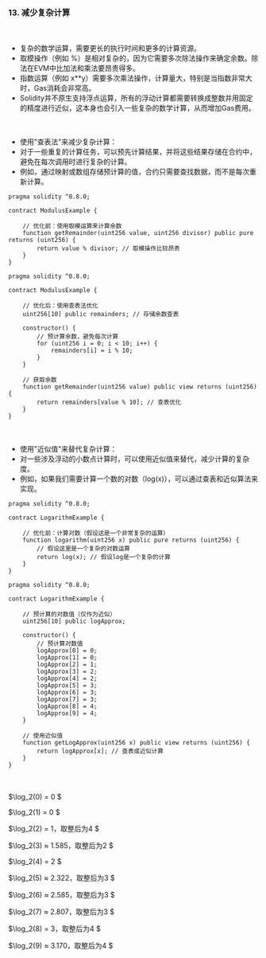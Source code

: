 ### 13. 减少复杂计算

　

- 复杂的数学运算，需要更长的执行时间和更多的计算资源。
- 取模操作（例如 %）是相对复杂的，因为它需要多次除法操作来确定余数。除法在EVM中比加法和乘法要昂贵得多。
- 指数运算（例如 x**y）需要多次乘法操作，计算量大，特别是当指数非常大时，Gas消耗会非常高。
- Solidity并不原生支持浮点运算，所有的浮动计算都需要转换成整数并用固定的精度进行近似，这本身也会引入一些复杂的数学计算，从而增加Gas费用。

　

- 使用"查表法"来减少复杂计算：
- 对于一些重复的计算任务，可以预先计算结果，并将这些结果存储在合约中，避免在每次调用时进行复杂的计算。
- 例如，通过映射或数组存储预计算的值，合约只需要查找数据，而不是每次重新计算。
```
pragma solidity ^0.8.0;

contract ModulusExample {
    
    // 优化前：使用取模运算来计算余数
    function getRemainder(uint256 value, uint256 divisor) public pure returns (uint256) {
        return value % divisor; // 取模操作比较昂贵
    }
}
```
```
pragma solidity ^0.8.0;

contract ModulusExample {
    
    // 优化后：使用查表法优化
    uint256[10] public remainders; // 存储余数查表

    constructor() {
        // 预计算余数，避免每次计算
        for (uint256 i = 0; i < 10; i++) {
            remainders[i] = i % 10;
        }
    }

    // 获取余数
    function getRemainder(uint256 value) public view returns (uint256) {
        return remainders[value % 10]; // 查表优化
    }
}

```

　

- 使用"近似值"来替代复杂计算：
- 对一些涉及浮动的小数点计算时，可以使用近似值来替代，减少计算的复杂度。
- 例如，如果我们需要计算一个数的对数（log(x)），可以通过查表和近似算法来实现。
```
pragma solidity ^0.8.0;

contract LogarithmExample {

    // 优化前：计算对数（假设这是一个非常复杂的运算）
    function logarithm(uint256 x) public pure returns (uint256) {
        // 假设这里是一个复杂的对数运算
        return log(x); // 假设log是一个复杂的计算
    }
}
```
```
pragma solidity ^0.8.0;

contract LogarithmExample {

    // 预计算的对数值（仅作为近似）
    uint256[10] public logApprox;

    constructor() {
        // 预计算对数值
        logApprox[0] = 0;
        logApprox[1] = 0;
        logApprox[2] = 1;
        logApprox[3] = 2;
        logApprox[4] = 2;
        logApprox[5] = 3;
        logApprox[6] = 3;
        logApprox[7] = 3;
        logApprox[8] = 4;
        logApprox[9] = 4;
    }

    // 使用近似值
    function getLogApprox(uint256 x) public view returns (uint256) {
        return logApprox[x]; // 查表或近似计算
    }
}
```

　

$\log_2(0) = 0                 $

$\log_2(1) = 0                 $

$\log_2(2) = 1，取整后为4       $

$\log_2(3) ≈ 1.585，取整后为2   $

$\log_2(4) = 2                 $

$\log_2(5) ≈ 2.322，取整后为3   $ 

$\log_2(6) ≈ 2.585，取整后为3   $

$\log_2(7) ≈ 2.807，取整后为3   $

$\log_2(8) = 3，取整后为4       $

$\log_2(9) ≈ 3.170，取整后为4   $